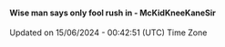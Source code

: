 #### Wise man says only fool rush in - McKidKneeKaneSir
Updated on 15/06/2024 - 00:42:51 (UTC) Time Zone
